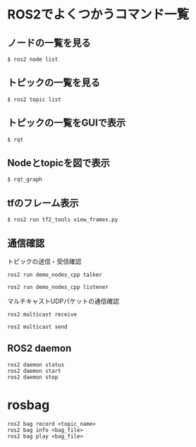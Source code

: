 # ROS2でよくつかうコマンド一覧

## ノードの一覧を見る
```
$ ros2 node list
```

## トピックの一覧を見る

```
$ ros2 topic list
```

## トピックの一覧をGUIで表示
```
$ rqt
```

## Nodeとtopicを図で表示
```
$ rqt_graph
```

## tfのフレーム表示
```
$ ros2 run tf2_tools view_frames.py
```

## 通信確認
トピックの送信・受信確認
```
ros2 run demo_nodes_cpp talker

ros2 run demo_nodes_cpp listener
```
マルチキャストUDPパケットの通信確認
```
ros2 multicast receive

ros2 multicast send
```

## ROS2 daemon
```
ros2 daemon status
ros2 daemon start
ros2 daemon stop
```

# rosbag

```
ros2 bag record <topic_name>
ros2 bag info <bag_file>
ros2 bag play <bag_file>
```
